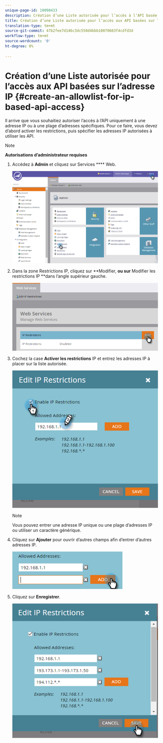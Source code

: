 ```yaml
---
unique-page-id: 10098433
description: Création d’une Liste autorisée pour l’accès à l’API basée sur l’adresse IP - Documents marketing - Documentation du produit
title: Création d’une Liste autorisée pour l’accès aux API basées sur l’adresse IP
translation-type: tm+mt
source-git-commit: 47b2fee7d146c3dc558d4bbb10070683f4cdfd3d
workflow-type: tm+mt
source-wordcount: '0'
ht-degree: 0%

---
```



# Création d’une Liste autorisée pour l’accès aux API basées sur l’adresse IP {#create-an-allowlist-for-ip-based-api-access}

Il arrive que vous souhaitiez autoriser l’accès à l’API uniquement à une adresse IP ou à une plage d’adresses spécifiques. Pour ce faire, vous devez d’abord activer les restrictions, puis spécifier les adresses IP autorisées à utiliser les API.

>[!NOTE]
>
>**Autorisations d’administrateur requises**

1. Accédez à **Admin** et cliquez sur Services **** Web.

   ![](assets/image2016-2-25-9-3a12-3a48.png)

1. Dans la zone Restrictions IP, cliquez sur **Modifier, **ou sur** Modifier les restrictions IP **dans l’angle supérieur gauche.

   ![](assets/image2016-2-25-9-3a15-3a30.png)

1. Cochez la case **Activer les restrictions** IP et entrez les adresses IP à placer sur la liste autorisée.

   ![](assets/image2016-2-25-9-3a18-3a28.png)

   >[!NOTE]
   >
   >Vous pouvez entrer une adresse IP unique ou une plage d’adresses IP ou utiliser un caractère générique.

1. Cliquez sur **Ajouter** pour ouvrir d’autres champs afin d’entrer d’autres adresses IP.

   ![](assets/image2016-2-25-9-3a20-3a47.png)

1. Cliquez sur **Enregistrer**.

   ![](assets/image2016-2-25-9-3a28-3a21.png)

